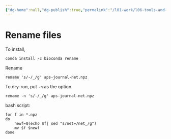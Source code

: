 ```yaml
---
{"dg-home":null,"dg-publish":true,"permalink":"/l01-work/l06-tools-and-config/l03-snippet/rename-files/","dgPassFrontmatter":true}
---
```



# Rename files 

To install, 

```
conda install -c bioconda rename
```

Rename 
```
rename 's/-/_/g' aps-journal-net.npz
```

To dry-run, put `-n` as the option.
```
rename -n 's/-/_/g' aps-journal-net.npz
```

bash script:
```
for f in *.npz
do
    newf=$(echo $f| sed "s/net=/net_/g")
    mv $f $newf
done
```